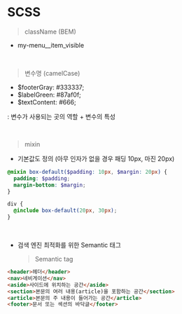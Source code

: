 # SCSS

> className (BEM)

- my-menu\_\_item_visible

<br>

> 변수명 (camelCase)

- $footerGray: #333337;
- $labelGreen: #87af0f;
- $textContent: #666;

: 변수가 사용되는 곳의 역할 + 변수의 특성

<br>

> mixin

- 기본값도 정의 (아무 인자가 없을 경우 패딩 10px, 마진 20px)

```scss
@mixin box-default($padding: 10px, $margin: 20px) {
  padding: $padding;
  margin-bottom: $margin;
}
```

```scss
div {
  @include box-default(20px, 30px);
}
```

<br>

- 검색 엔진 최적화를 위한 Semantic 태그
  > Semantic tag

```html
<header>헤더</header>
<nav>네비게이션</nav>
<aside>사이드에 위치하는 공간</aside>
<section>본문의 여러 내용(article)을 포함하는 공간</section>
<article>본문의 주 내용이 들어가는 공간</article>
<footer>문서 또는 섹션의 바닥글</footer>
```
